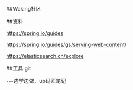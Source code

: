 ##Waking社区

##资料

https://spring.io/guides

https://spring.io/guides/gs/serving-web-content/

https://elasticsearch.cn/explore

##工具
git

---边学边做，up码匠笔记

